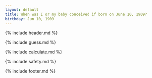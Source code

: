 ```yaml
---
layout: default
title: When was I or my baby conceived if born on June 10, 1909?
birthday: Jun 10, 1909
---
```


{% include header.md %}

{% include guess.md %}

{% include calculate.md %}

{% include safety.md %}

{% include footer.md %}



